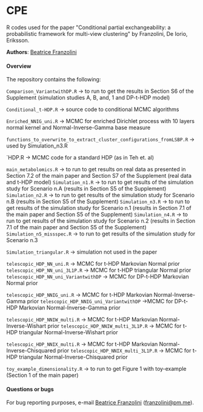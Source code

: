 # CPE

R codes used for the paper "Conditional partial exchangeability: a probabilistic framework for multi-view clustering" by Franzolini, De Iorio, Eriksson.

**Authors**: [Beatrice Franzolini](https://beatricefranzolini.github.io)

#### Overview 

The repository contains the following:

`Comparison_VariantwithDP.R` -> 	to run to get the results in Section S6 of the Supplement (simulation studies A, B, and, 1 and DP-t-HDP model)

`Conditional_t-HDP.R` ->		source code to conditional MCMC algorithms 

`Enriched_NNIG_uni.R` ->		MCMC for enriched Dirichlet process with 10 layers normal kernel and Normal-Inverse-Gamma base measure

`functions_to_overwrite_to_extract_cluster_configurations_fromLSBP.R` -> used by Simulation_n3.R

`HDP.R -> 			MCMC code for a standard HDP (as in Teh et. al)  

`main_metabolomics.R` -> 		to run to get results on real data as presented in Section 7.2 of the main paper and Section S7 of the Supplement (real data and t-HDP model)
`Simulation_n1.R` -> 		to run to get results of the simulation study for Scenario n.A (results in Section S5 of the Supplement)
`Simulation_n2.R` -> 		to run to get results of the simulation study for Scenario n.B (results in Section S5 of the Supplement)
`Simulation_n3.R` -> 		to run to get results of the simulation study for Scenario n.1 (results in Section 7.1 of the main paper and Section S5 of the Supplement)
`Simulation_n4.R` -> 		to run to get results of the simulation study for Scenario n.2 (results in Section 7.1 of the main paper and Section S5 of the Supplement)
`Simulation_n5_missspec.R` -> 	to run to get results of the simulation study for Scenario n.3

`Simulation_triangular.R` -> 	simulation not used in the paper

`telescopic_HDP_NN_uni.R` -> 		MCMC for t-HDP Markovian Normal prior
`telescopic_HDP_NN_uni_3L1P.R` -> 	MCMC for t-HDP triangular Normal prior
`telescopic_HDP_NN_uni_VariantwithDP` ->	MCMC for DP-t-HDP Markovian Normal prior

`telescopic_HDP_NNIG_uni.R` -> 		MCMC for t-HDP Markovian Normal-Inverse-Gamma prior
`telescopic_HDP_NNIG_uni_VariantwithDP` ->MCMC for DP-t-HDP Markovian Normal-Inverse-Gamma prior

`telescopic_HDP_NNIW_multi.R` -> 		MCMC for t-HDP Markovian Normal-Inverse-Wishart prior
`telescopic_HDP_NNIW_multi_3L1P.R` -> 	MCMC for t-HDP triangular Normal-Inverse-Wishart prior

`telescopic_HDP_NNIX_multi.R` -> 		MCMC for t-HDP Markovian Normal-Inverse-Chisquared prior
`telescopic_HDP_NNIX_multi_3L1P.R` -> 	MCMC for t-HDP triangular Normal-Inverse-Chisquared prior

`toy_example_dimensionality.R` -> to run to get Figure 1 with toy-example (Section 1 of the main paper)


#### Questions or bugs
For bug reporting purposes, e-mail [Beatrice Franzolini](https://beatricefranzolini.github.io) (franzolini@pm.me).




